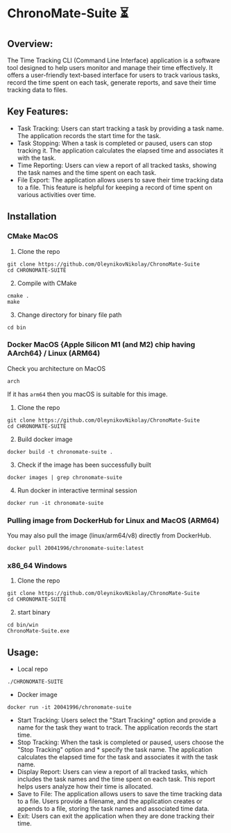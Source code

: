 # ChronoMate-Suite :hourglass_flowing_sand:
## Overview:
The Time Tracking CLI (Command Line Interface) application is a software tool designed to help users monitor and manage their time effectively. It offers a user-friendly text-based interface for users to track various tasks, record the time spent on each task, generate reports, and save their time tracking data to files.

## Key Features:

* Task Tracking: Users can start tracking a task by providing a task name. The application records the start time for the task.
* Task Stopping: When a task is completed or paused, users can stop tracking it. The application calculates the elapsed time and associates it with the task.
* Time Reporting: Users can view a report of all tracked tasks, showing the task names and the time spent on each task.
* File Export: The application allows users to save their time tracking data to a file. This feature is helpful for keeping a record of time spent on various activities over time.

## Installation 

### CMake MacOS
1. Clone the repo
```
git clone https://github.com/OleynikovNikolay/ChronoMate-Suite
cd CHRONOMATE-SUITE
```
2. Compile with CMake 
``` 
cmake .
make
```
3. Change directory for binary file path
```
cd bin
```

### Docker MacOS {Apple Silicon M1 (and M2) chip having AArch64} / Linux (ARM64)
Check you architecture on MacOS 
```
arch
```
If it has `arm64` then you macOS is suitable for this image. 


1. Clone the repo
```
git clone https://github.com/OleynikovNikolay/ChronoMate-Suite
cd CHRONOMATE-SUITE
```
2. Build docker image
```
docker build -t chronomate-suite .
```
3. Check if the image has been successfully built
```
docker images | grep chronomate-suite
```
4. Run docker in interactive terminal session 
```
docker run -it chronomate-suite 
```

### Pulling image from DockerHub for Linux and MacOS (ARM64)
You may also pull the image (linux/arm64/v8) directly from DockerHub. 
```
docker pull 20041996/chronomate-suite:latest
```

### x86_64 Windows 
1. Clone the repo
```
git clone https://github.com/OleynikovNikolay/ChronoMate-Suite
cd CHRONOMATE-SUITE
```
2. start binary 
```
cd bin/win
ChronoMate-Suite.exe
```


## Usage:
* Local repo
```
./CHRONOMATE-SUITE
```
* Docker image
```
docker run -it 20041996/chronomate-suite
```


* Start Tracking: Users select the "Start Tracking" option and provide a name for the task they want to track. The application records the start time.
* Stop Tracking: When the task is completed or paused, users choose the "Stop Tracking" option and * specify the task name. The application calculates the elapsed time for the task and associates it with the task name.
* Display Report: Users can view a report of all tracked tasks, which includes the task names and the time spent on each task. This report helps users analyze how their time is allocated.
* Save to File: The application allows users to save the time tracking data to a file. Users provide a filename, and the application creates or appends to a file, storing the task names and associated time data.
* Exit: Users can exit the application when they are done tracking their time.


